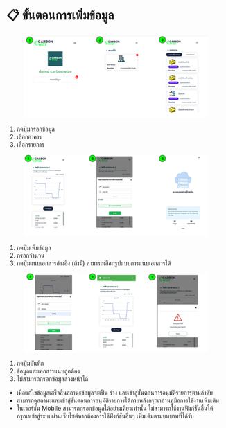 # 📋 ขั้นตอนการเพิ่มข้อมูล

<figure><img src="../.gitbook/assets/image (5).png" alt=""><figcaption></figcaption></figure>

1. กดปุ่มกรอกข้อมูล
2. เลือกอาคาร
3. เลือกรายการ



<figure><img src="../.gitbook/assets/image (6).png" alt=""><figcaption></figcaption></figure>

1. กดปุ่มเพิ่มข้อมูล
2. กรอกจำนวน
3. กดปุ่มแนบเอกสารอ้างอิง (ถ้ามี) สามารถเลือกรูปแบบการแนบเอกสารได้



<figure><img src="../.gitbook/assets/image (7).png" alt=""><figcaption></figcaption></figure>

1. กดปุ่มบันทึก
2. ข้อมูลและเอกสารแนบถูกต้อง
3. ไม่สามารถกรอกข้อมูลล่วงหน้าได้

* เมื่อแก้ไขข้อมูลเสร็จสิ้นสถานะข้อมูลจะเป็น ร่าง และเข้าสู่ขั้นตอนการอนุมัติรายการตามลำดับ&#x20;
* สามารถดูสถานะและเข้าสู่ขั้นตอนการอนุมัติรายการได้ภายหลังกรุณาอ่านคู่มือการใช้งานเพิ่มเติม
* ในเวอร์ชัน Mobile สามารถกรอกข้อมูลได้อย่างเดียวเท่านั้น ไม่สามารถใช้งานฟังก์ชันอื่นได้ กรุณาเข้าสู่ระบบผ่านเว็บไซต์หากต้องการใช้ฟังก์ชันอื่นๆ เพิ่มเติมตามบทบาทที่ได้รับ

